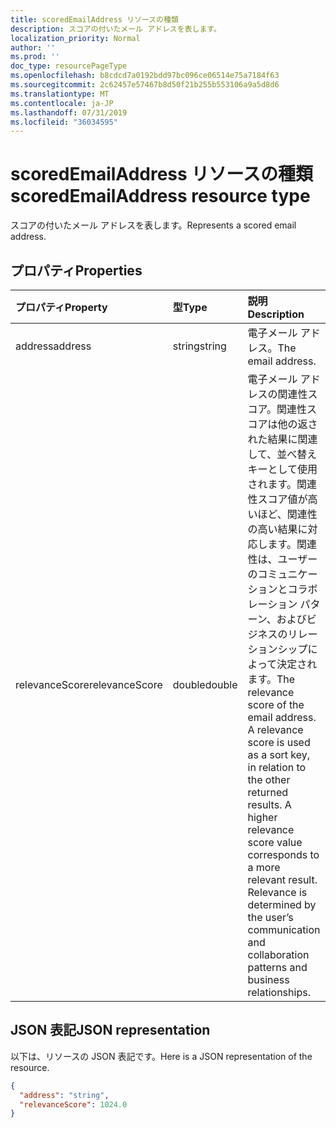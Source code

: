 ```yaml
---
title: scoredEmailAddress リソースの種類
description: スコアの付いたメール アドレスを表します。
localization_priority: Normal
author: ''
ms.prod: ''
doc_type: resourcePageType
ms.openlocfilehash: b8cdcd7a0192bdd97bc096ce06514e75a7184f63
ms.sourcegitcommit: 2c62457e57467b8d50f21b255b553106a9a5d8d6
ms.translationtype: MT
ms.contentlocale: ja-JP
ms.lasthandoff: 07/31/2019
ms.locfileid: "36034595"
---
```

# <a name="scoredemailaddress-resource-type"></a><span data-ttu-id="bb0bf-103">scoredEmailAddress リソースの種類</span><span class="sxs-lookup"><span data-stu-id="bb0bf-103">scoredEmailAddress resource type</span></span>

<span data-ttu-id="bb0bf-104">スコアの付いたメール アドレスを表します。</span><span class="sxs-lookup"><span data-stu-id="bb0bf-104">Represents a scored email address.</span></span>


## <a name="properties"></a><span data-ttu-id="bb0bf-105">プロパティ</span><span class="sxs-lookup"><span data-stu-id="bb0bf-105">Properties</span></span>
| <span data-ttu-id="bb0bf-106">プロパティ</span><span class="sxs-lookup"><span data-stu-id="bb0bf-106">Property</span></span>     | <span data-ttu-id="bb0bf-107">型</span><span class="sxs-lookup"><span data-stu-id="bb0bf-107">Type</span></span>   |<span data-ttu-id="bb0bf-108">説明</span><span class="sxs-lookup"><span data-stu-id="bb0bf-108">Description</span></span>|
|:---------------|:--------|:----------|
|<span data-ttu-id="bb0bf-109">address</span><span class="sxs-lookup"><span data-stu-id="bb0bf-109">address</span></span>|<span data-ttu-id="bb0bf-110">string</span><span class="sxs-lookup"><span data-stu-id="bb0bf-110">string</span></span>|<span data-ttu-id="bb0bf-111">電子メール アドレス。</span><span class="sxs-lookup"><span data-stu-id="bb0bf-111">The email address.</span></span>|
|<span data-ttu-id="bb0bf-112">relevanceScore</span><span class="sxs-lookup"><span data-stu-id="bb0bf-112">relevanceScore</span></span>|<span data-ttu-id="bb0bf-113">double</span><span class="sxs-lookup"><span data-stu-id="bb0bf-113">double</span></span>|<span data-ttu-id="bb0bf-p101">電子メール アドレスの関連性スコア。関連性スコアは他の返された結果に関連して、並べ替えキーとして使用されます。関連性スコア値が高いほど、関連性の高い結果に対応します。関連性は、ユーザーのコミュニケーションとコラボレーション パターン、およびビジネスのリレーションシップによって決定されます。</span><span class="sxs-lookup"><span data-stu-id="bb0bf-p101">The relevance score of the email address. A relevance score is used as a sort key, in relation to the other returned results. A higher relevance score value corresponds to a more relevant result. Relevance is determined by the user’s communication and collaboration patterns and business relationships.</span></span> |

## <a name="json-representation"></a><span data-ttu-id="bb0bf-118">JSON 表記</span><span class="sxs-lookup"><span data-stu-id="bb0bf-118">JSON representation</span></span>

<span data-ttu-id="bb0bf-119">以下は、リソースの JSON 表記です。</span><span class="sxs-lookup"><span data-stu-id="bb0bf-119">Here is a JSON representation of the resource.</span></span>

<!-- {
  "blockType": "resource",
  "optionalProperties": [

  ],
  "@odata.type": "microsoft.graph.scoredEmailAddress"
}-->

```json
{
  "address": "string",
  "relevanceScore": 1024.0
}
```

<!-- uuid: 8fcb5dbc-d5aa-4681-8e31-b001d5168d79
2015-10-25 14:57:30 UTC -->
<!-- {
  "type": "#page.annotation",
  "description": "scoredEmailAddress resource",
  "keywords": "",
  "section": "documentation",
  "tocPath": ""
}-->
